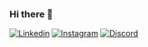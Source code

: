 ### Hi there 👋

[![Linkedin](https://img.shields.io/badge/LinkedIn-0077B5?style=for-the-badge&logo=linkedin&logoColor=white)]([https://www.linkedin.com/in//](https://www.linkedin.com/in/natalie-cruz-b2b147a6/))
[![Instagram](https://img.shields.io/badge/Instagram-E4405F?style=for-the-badge&logo=instagram&logoColor=white)](https://www.instagram.com/nataliecrz/)
[![Discord](https://img.shields.io/badge/Discord-7289DA?style=for-the-badge&logo=discord&logoColor=white)](https://discord.com/channels/@Baskerville#2270)

